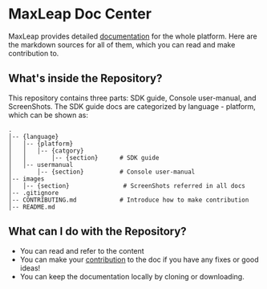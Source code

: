 # MaxLeap Doc Center

MaxLeap provides detailed [documentation](https://maxleap.cn/zh_cn/guide/docs.html) for the whole platform. Here are the markdown sources for all of them, which you can read and make contribution to.

## What's inside the Repository?

This repository contains three parts: SDK guide, Console user-manual, and ScreenShots.
The SDK guide docs are categorized by language - platform, which can be shown as:

	.
	│-- {language}
	│   │-- {platform}
	│   │   │-- {catgory}
	│   │       │-- {section}      # SDK guide
	│   │-- usermanual
	│       │-- {section}          # Console user-manual
	│-- images
	│   │-- {section}               # ScreenShots referred in all docs
	│-- .gitignore
	│-- CONTRIBUTING.md            # Introduce how to make contribution
	│-- README.md

## What can I do with the Repository?

* You can read and refer to the content
* You can make your [contribution](https://github.com/MaxLeap/Docs/blob/master/CONTRIBUTING.md) to the doc if you have any fixes or good ideas!
* You can keep the documentation locally by cloning or downloading.
